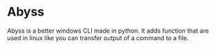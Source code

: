 # Abyss
Abyss is a better windows CLI made in python. It adds function that are used in linux like you can transfer output of a command to a file.
